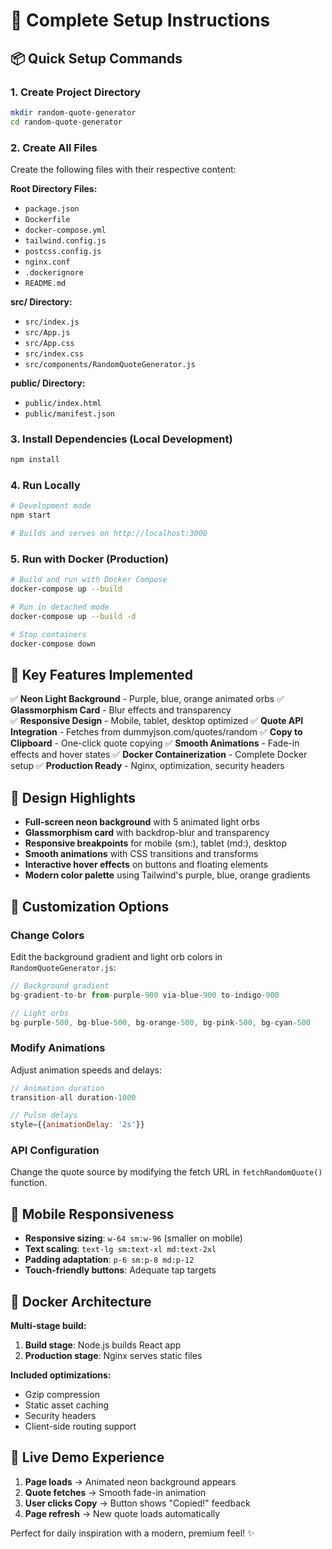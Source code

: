 # 🚀 Complete Setup Instructions

## 📦 Quick Setup Commands

### 1. Create Project Directory

```bash
mkdir random-quote-generator
cd random-quote-generator
```

### 2. Create All Files

Create the following files with their respective content:

**Root Directory Files:**

- `package.json`
- `Dockerfile`
- `docker-compose.yml`
- `tailwind.config.js`
- `postcss.config.js`
- `nginx.conf`
- `.dockerignore`
- `README.md`

**src/ Directory:**

- `src/index.js`
- `src/App.js`
- `src/App.css`
- `src/index.css`
- `src/components/RandomQuoteGenerator.js`

**public/ Directory:**

- `public/index.html`
- `public/manifest.json`

### 3. Install Dependencies (Local Development)

```bash
npm install
```

### 4. Run Locally

```bash
# Development mode
npm start

# Builds and serves on http://localhost:3000
```

### 5. Run with Docker (Production)

```bash
# Build and run with Docker Compose
docker-compose up --build

# Run in detached mode
docker-compose up --build -d

# Stop containers
docker-compose down
```

## 🎯 Key Features Implemented

✅ **Neon Light Background** - Purple, blue, orange animated orbs
✅ **Glassmorphism Card** - Blur effects and transparency  
✅ **Responsive Design** - Mobile, tablet, desktop optimized
✅ **Quote API Integration** - Fetches from dummyjson.com/quotes/random
✅ **Copy to Clipboard** - One-click quote copying
✅ **Smooth Animations** - Fade-in effects and hover states
✅ **Docker Containerization** - Complete Docker setup
✅ **Production Ready** - Nginx, optimization, security headers

## 🎨 Design Highlights

- **Full-screen neon background** with 5 animated light orbs
- **Glassmorphism card** with backdrop-blur and transparency
- **Responsive breakpoints** for mobile (sm:), tablet (md:), desktop
- **Smooth animations** with CSS transitions and transforms
- **Interactive hover effects** on buttons and floating elements
- **Modern color palette** using Tailwind's purple, blue, orange gradients

## 🔧 Customization Options

### Change Colors

Edit the background gradient and light orb colors in `RandomQuoteGenerator.js`:

```javascript
// Background gradient
bg-gradient-to-br from-purple-900 via-blue-900 to-indigo-900

// Light orbs
bg-purple-500, bg-blue-500, bg-orange-500, bg-pink-500, bg-cyan-500
```

### Modify Animations

Adjust animation speeds and delays:

```javascript
// Animation duration
transition-all duration-1000

// Pulse delays
style={{animationDelay: '2s'}}
```

### API Configuration

Change the quote source by modifying the fetch URL in `fetchRandomQuote()` function.

## 📱 Mobile Responsiveness

- **Responsive sizing**: `w-64 sm:w-96` (smaller on mobile)
- **Text scaling**: `text-lg sm:text-xl md:text-2xl`
- **Padding adaptation**: `p-6 sm:p-8 md:p-12`
- **Touch-friendly buttons**: Adequate tap targets

## 🐳 Docker Architecture

**Multi-stage build:**

1. **Build stage**: Node.js builds React app
2. **Production stage**: Nginx serves static files

**Included optimizations:**

- Gzip compression
- Static asset caching
- Security headers
- Client-side routing support

## 🎪 Live Demo Experience

1. **Page loads** → Animated neon background appears
2. **Quote fetches** → Smooth fade-in animation
3. **User clicks Copy** → Button shows "Copied!" feedback
4. **Page refresh** → New quote loads automatically

Perfect for daily inspiration with a modern, premium feel! ✨
